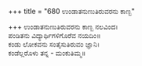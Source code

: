 +++
title = "680 ಉಂಡಾತನುಣುತಿರುವರನು ಕಾಣ್ಬ"

+++
ಉಂಡಾತನುಣುತಿರುವರನು ಕಾಣ್ಬ ನಲವಿಂದ।  
ಪಂಡಿತನು ವಿದ್ಯಾರ್ಥಿಗಳಿಗೊರೆವ ನಯದಿಂ॥  
ಕಂಡು ಲೋಕವನು ಸಂತೈಸುತಿರುವಂ ಜ್ಞಾನಿ।  
ಕಂಡೆಲ್ಲರೊಳು ತನ್ನ - ಮಂಕುತಿಮ್ಮ॥  
